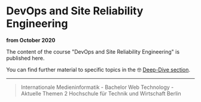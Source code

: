 # DevOps and Site Reliability Engineering

__from October 2020__

The content of the course "DevOps and Site Reliability Engineering" is published here.

You can find further material to specific topics in the 🤓 [Deep-Dive section](./deep-dive/README.md).

---

> Internationale Medieninformatik - Bachelor
> Web Technology - Aktuelle Themen 2
> Hochschule für Technik und Wirtschaft Berlin
